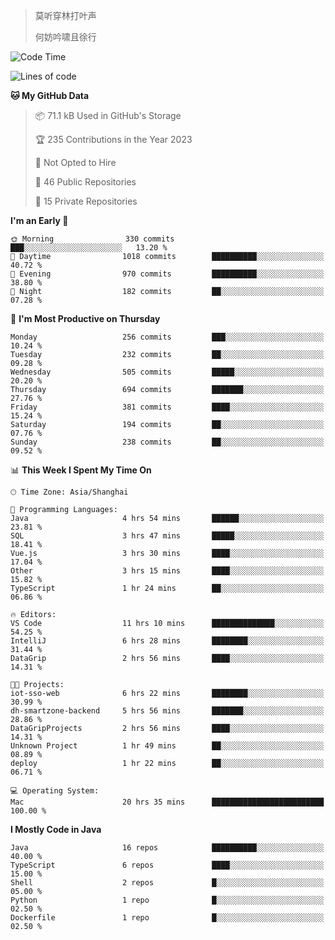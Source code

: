 > 莫听穿林打叶声
> 
> 何妨吟啸且徐行

<!-- ![Github Stats](https://github-readme-stats.vercel.app/api?username=catch6&count_private=true&show_icons=true&theme=gruvbox) -->

<!-- ![Top Langs](https://github-readme-stats.vercel.app/api/top-langs/?username=catch6&layout=compact) -->

<!--START_SECTION:waka-->
![Code Time](http://img.shields.io/badge/Code%20Time-688%20hrs%203%20mins-blue)

![Lines of code](https://img.shields.io/badge/From%20Hello%20World%20I%27ve%20Written-9.3%20million%20lines%20of%20code-blue)

**🐱 My GitHub Data** 

> 📦 71.1 kB Used in GitHub's Storage 
 > 
> 🏆 235 Contributions in the Year 2023
 > 
> 🚫 Not Opted to Hire
 > 
> 📜 46 Public Repositories 
 > 
> 🔑 15 Private Repositories 
 > 
**I'm an Early 🐤** 

```text
🌞 Morning                330 commits         ███░░░░░░░░░░░░░░░░░░░░░░   13.20 % 
🌆 Daytime                1018 commits        ██████████░░░░░░░░░░░░░░░   40.72 % 
🌃 Evening                970 commits         ██████████░░░░░░░░░░░░░░░   38.80 % 
🌙 Night                  182 commits         ██░░░░░░░░░░░░░░░░░░░░░░░   07.28 % 
```
📅 **I'm Most Productive on Thursday** 

```text
Monday                   256 commits         ███░░░░░░░░░░░░░░░░░░░░░░   10.24 % 
Tuesday                  232 commits         ██░░░░░░░░░░░░░░░░░░░░░░░   09.28 % 
Wednesday                505 commits         █████░░░░░░░░░░░░░░░░░░░░   20.20 % 
Thursday                 694 commits         ███████░░░░░░░░░░░░░░░░░░   27.76 % 
Friday                   381 commits         ████░░░░░░░░░░░░░░░░░░░░░   15.24 % 
Saturday                 194 commits         ██░░░░░░░░░░░░░░░░░░░░░░░   07.76 % 
Sunday                   238 commits         ██░░░░░░░░░░░░░░░░░░░░░░░   09.52 % 
```


📊 **This Week I Spent My Time On** 

```text
🕑︎ Time Zone: Asia/Shanghai

💬 Programming Languages: 
Java                     4 hrs 54 mins       ██████░░░░░░░░░░░░░░░░░░░   23.81 % 
SQL                      3 hrs 47 mins       █████░░░░░░░░░░░░░░░░░░░░   18.41 % 
Vue.js                   3 hrs 30 mins       ████░░░░░░░░░░░░░░░░░░░░░   17.04 % 
Other                    3 hrs 15 mins       ████░░░░░░░░░░░░░░░░░░░░░   15.82 % 
TypeScript               1 hr 24 mins        ██░░░░░░░░░░░░░░░░░░░░░░░   06.86 % 

🔥 Editors: 
VS Code                  11 hrs 10 mins      ██████████████░░░░░░░░░░░   54.25 % 
IntelliJ                 6 hrs 28 mins       ████████░░░░░░░░░░░░░░░░░   31.44 % 
DataGrip                 2 hrs 56 mins       ████░░░░░░░░░░░░░░░░░░░░░   14.31 % 

🐱‍💻 Projects: 
iot-sso-web              6 hrs 22 mins       ████████░░░░░░░░░░░░░░░░░   30.99 % 
dh-smartzone-backend     5 hrs 56 mins       ███████░░░░░░░░░░░░░░░░░░   28.86 % 
DataGripProjects         2 hrs 56 mins       ████░░░░░░░░░░░░░░░░░░░░░   14.31 % 
Unknown Project          1 hr 49 mins        ██░░░░░░░░░░░░░░░░░░░░░░░   08.89 % 
deploy                   1 hr 22 mins        ██░░░░░░░░░░░░░░░░░░░░░░░   06.71 % 

💻 Operating System: 
Mac                      20 hrs 35 mins      █████████████████████████   100.00 % 
```

**I Mostly Code in Java** 

```text
Java                     16 repos            ██████████░░░░░░░░░░░░░░░   40.00 % 
TypeScript               6 repos             ████░░░░░░░░░░░░░░░░░░░░░   15.00 % 
Shell                    2 repos             █░░░░░░░░░░░░░░░░░░░░░░░░   05.00 % 
Python                   1 repo              █░░░░░░░░░░░░░░░░░░░░░░░░   02.50 % 
Dockerfile               1 repo              █░░░░░░░░░░░░░░░░░░░░░░░░   02.50 % 
```




<!--END_SECTION:waka-->
